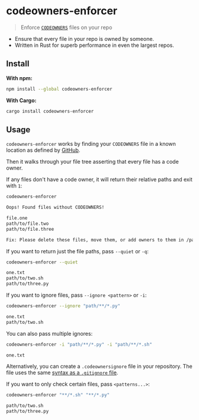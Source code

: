 # codeowners-enforcer

> Enforce [`CODEOWNERS`](https://help.github.com/en/articles/about-code-owners) files on your repo

- Ensure that every file in your repo is owned by someone.
- Written in Rust for superb performance in even the largest repos.

## Install

**With npm:**

```sh
npm install --global codeowners-enforcer
```

**With Cargo:**

```sh
cargo install codeowners-enforcer
```

## Usage

`codeowners-enforcer` works by finding your `CODEOWNERS` file in a known
location as defined by [GitHub](https://help.github.com/en/articles/about-code-owners).

Then it walks through your file tree asserting that every file has a code owner.

If any files don't have a code owner, it will return their relative paths and
exit with `1`:

```sh
codeowners-enforcer
```

```txt
Oops! Found files without CODEOWNERS!

file.one
path/to/file.two
path/to/file.three

Fix: Please delete these files, move them, or add owners to them in /path/to/CODEOWNERS
```

If you want to return just the file paths, pass `--quiet` or `-q`:

```sh
codeowners-enforcer --quiet
```

```txt
one.txt
path/to/two.sh
path/to/three.py
```

If you want to ignore files, pass `--ignore <pattern>` or `-i`:

```sh
codeowners-enforcer --ignore "path/**/*.py"
```

```txt
one.txt
path/to/two.sh
```

You can also pass multiple ignores:

```sh
codeowners-enforcer -i "path/**/*.py" -i "path/**/*.sh"
```

```txt
one.txt
```

Alternatively, you can create a `.codeownersignore` file in your repository.
The file uses the same [syntax as a `.gitignore` file](https://git-scm.com/docs/gitignore#_pattern_format).

If you want to only check certain files, pass `<patterns...>`:

```sh
codeowners-enforcer "**/*.sh" "**/*.py"
```

```txt
path/to/two.sh
path/to/three.py
```
